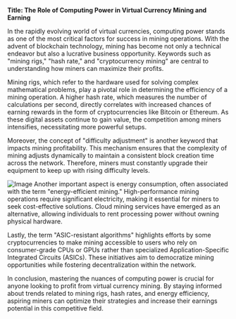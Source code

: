 **Title: The Role of Computing Power in Virtual Currency Mining and Earning**

In the rapidly evolving world of virtual currencies, computing power stands as one of the most critical factors for success in mining operations. With the advent of blockchain technology, mining has become not only a technical endeavor but also a lucrative business opportunity. Keywords such as "mining rigs," "hash rate," and "cryptocurrency mining" are central to understanding how miners can maximize their profits.

Mining rigs, which refer to the hardware used for solving complex mathematical problems, play a pivotal role in determining the efficiency of a mining operation. A higher hash rate, which measures the number of calculations per second, directly correlates with increased chances of earning rewards in the form of cryptocurrencies like Bitcoin or Ethereum. As these digital assets continue to gain value, the competition among miners intensifies, necessitating more powerful setups.

Moreover, the concept of "difficulty adjustment" is another keyword that impacts mining profitability. This mechanism ensures that the complexity of mining adjusts dynamically to maintain a consistent block creation time across the network. Therefore, miners must constantly upgrade their equipment to keep up with rising difficulty levels.


![Image](https://github.com/user-attachments/assets/31692037-0104-4703-abd1-696b6a7dd41b)
Another important aspect is energy consumption, often associated with the term "energy-efficient mining." High-performance mining operations require significant electricity, making it essential for miners to seek cost-effective solutions. Cloud mining services have emerged as an alternative, allowing individuals to rent processing power without owning physical hardware.

Lastly, the term "ASIC-resistant algorithms" highlights efforts by some cryptocurrencies to make mining accessible to users who rely on consumer-grade CPUs or GPUs rather than specialized Application-Specific Integrated Circuits (ASICs). These initiatives aim to democratize mining opportunities while fostering decentralization within the network.

In conclusion, mastering the nuances of computing power is crucial for anyone looking to profit from virtual currency mining. By staying informed about trends related to mining rigs, hash rates, and energy efficiency, aspiring miners can optimize their strategies and increase their earnings potential in this competitive field.